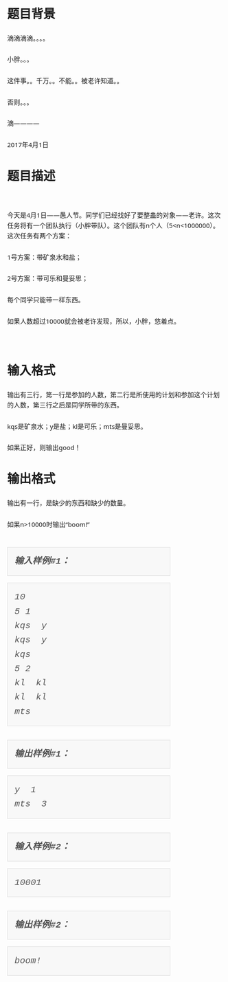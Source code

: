 # 

 
 # 题目背景 
<p style="box-sizing: border-box; margin: 1.6rem 0px; font-family: 'Segoe UI', 'Lucida Grande', Helvetica, Arial, 'Microsoft YaHei', FreeSans, Arimo, 'Droid Sans', 'wenquanyi micro hei', 'Hiragino Sans GB', 'Hiragino Sans GB W3', FontAwesome, sans-serif; font-size: 15px; line-height: 24px;">滴滴滴滴。。。。</p>

<p style="box-sizing: border-box; margin: 1.6rem 0px; font-family: 'Segoe UI', 'Lucida Grande', Helvetica, Arial, 'Microsoft YaHei', FreeSans, Arimo, 'Droid Sans', 'wenquanyi micro hei', 'Hiragino Sans GB', 'Hiragino Sans GB W3', FontAwesome, sans-serif; font-size: 15px; line-height: 24px;">小胖。。。</p>

<p style="box-sizing: border-box; margin: 1.6rem 0px; font-family: 'Segoe UI', 'Lucida Grande', Helvetica, Arial, 'Microsoft YaHei', FreeSans, Arimo, 'Droid Sans', 'wenquanyi micro hei', 'Hiragino Sans GB', 'Hiragino Sans GB W3', FontAwesome, sans-serif; font-size: 15px; line-height: 24px;">这件事。。千万。。不能。。被老许知道。。</p>

<p style="box-sizing: border-box; margin: 1.6rem 0px; font-family: 'Segoe UI', 'Lucida Grande', Helvetica, Arial, 'Microsoft YaHei', FreeSans, Arimo, 'Droid Sans', 'wenquanyi micro hei', 'Hiragino Sans GB', 'Hiragino Sans GB W3', FontAwesome, sans-serif; font-size: 15px; line-height: 24px;">否则。。。</p>

<p style="box-sizing: border-box; margin: 1.6rem 0px; font-family: 'Segoe UI', 'Lucida Grande', Helvetica, Arial, 'Microsoft YaHei', FreeSans, Arimo, 'Droid Sans', 'wenquanyi micro hei', 'Hiragino Sans GB', 'Hiragino Sans GB W3', FontAwesome, sans-serif; font-size: 15px; line-height: 24px;">滴&mdash;&mdash;&mdash;&mdash;</p>

<p style="box-sizing: border-box; margin: 1.6rem 0px; font-family: 'Segoe UI', 'Lucida Grande', Helvetica, Arial, 'Microsoft YaHei', FreeSans, Arimo, 'Droid Sans', 'wenquanyi micro hei', 'Hiragino Sans GB', 'Hiragino Sans GB W3', FontAwesome, sans-serif; font-size: 15px; line-height: 24px;">2017年4月1日</p> 

 
 # 题目描述 
<p>&nbsp;</p>

<p style="box-sizing: border-box; margin: 1.6rem 0px; font-family: 'Segoe UI', 'Lucida Grande', Helvetica, Arial, 'Microsoft YaHei', FreeSans, Arimo, 'Droid Sans', 'wenquanyi micro hei', 'Hiragino Sans GB', 'Hiragino Sans GB W3', FontAwesome, sans-serif; font-size: 15px; line-height: 24px;">今天是4月1日&mdash;&mdash;愚人节。同学们已经找好了要整蛊的对象&mdash;&mdash;老许。这次任务将有一个团队执行（小胖带队）。这个团队有n个人（5&lt;n&lt;1000000）。这次任务有两个方案：</p>

<p style="box-sizing: border-box; margin: 1.6rem 0px; font-family: 'Segoe UI', 'Lucida Grande', Helvetica, Arial, 'Microsoft YaHei', FreeSans, Arimo, 'Droid Sans', 'wenquanyi micro hei', 'Hiragino Sans GB', 'Hiragino Sans GB W3', FontAwesome, sans-serif; font-size: 15px; line-height: 24px;">1号方案：带矿泉水和盐；</p>

<p style="box-sizing: border-box; margin: 1.6rem 0px; font-family: 'Segoe UI', 'Lucida Grande', Helvetica, Arial, 'Microsoft YaHei', FreeSans, Arimo, 'Droid Sans', 'wenquanyi micro hei', 'Hiragino Sans GB', 'Hiragino Sans GB W3', FontAwesome, sans-serif; font-size: 15px; line-height: 24px;">2号方案：带可乐和曼妥思；</p>

<p style="box-sizing: border-box; margin: 1.6rem 0px; font-family: 'Segoe UI', 'Lucida Grande', Helvetica, Arial, 'Microsoft YaHei', FreeSans, Arimo, 'Droid Sans', 'wenquanyi micro hei', 'Hiragino Sans GB', 'Hiragino Sans GB W3', FontAwesome, sans-serif; font-size: 15px; line-height: 24px;">每个同学只能带一样东西。</p>

<p style="box-sizing: border-box; margin: 1.6rem 0px; font-family: 'Segoe UI', 'Lucida Grande', Helvetica, Arial, 'Microsoft YaHei', FreeSans, Arimo, 'Droid Sans', 'wenquanyi micro hei', 'Hiragino Sans GB', 'Hiragino Sans GB W3', FontAwesome, sans-serif; font-size: 15px; line-height: 24px;">如果人数超过10000就会被老许发现，所以，小胖，悠着点。</p>

<p>&nbsp;</p> 

 
 # 输入格式 
<p style="box-sizing: border-box; margin: 1.6rem 0px; font-family: 'Segoe UI', 'Lucida Grande', Helvetica, Arial, 'Microsoft YaHei', FreeSans, Arimo, 'Droid Sans', 'wenquanyi micro hei', 'Hiragino Sans GB', 'Hiragino Sans GB W3', FontAwesome, sans-serif; font-size: 15px; line-height: 24px;">输出有三行，第一行是参加的人数，第二行是所使用的计划和参加这个计划的人数，第三行之后是同学所带的东西。</p>

<p style="box-sizing: border-box; margin: 1.6rem 0px; font-family: 'Segoe UI', 'Lucida Grande', Helvetica, Arial, 'Microsoft YaHei', FreeSans, Arimo, 'Droid Sans', 'wenquanyi micro hei', 'Hiragino Sans GB', 'Hiragino Sans GB W3', FontAwesome, sans-serif; font-size: 15px; line-height: 24px;">kqs是矿泉水；y是盐；kl是可乐；mts是曼妥思。</p>

<p style="box-sizing: border-box; margin: 1.6rem 0px; font-family: 'Segoe UI', 'Lucida Grande', Helvetica, Arial, 'Microsoft YaHei', FreeSans, Arimo, 'Droid Sans', 'wenquanyi micro hei', 'Hiragino Sans GB', 'Hiragino Sans GB W3', FontAwesome, sans-serif; font-size: 15px; line-height: 24px;">如果正好，则输出good！</p> 

 
 # 输出格式 
<p style="box-sizing: border-box; margin: 1.6rem 0px; font-family: 'Segoe UI', 'Lucida Grande', Helvetica, Arial, 'Microsoft YaHei', FreeSans, Arimo, 'Droid Sans', 'wenquanyi micro hei', 'Hiragino Sans GB', 'Hiragino Sans GB W3', FontAwesome, sans-serif; font-size: 15px; line-height: 24px;">输出有一行，是缺少的东西和缺少的数量。</p>

<p style="box-sizing: border-box; margin: 1.6rem 0px; font-family: 'Segoe UI', 'Lucida Grande', Helvetica, Arial, 'Microsoft YaHei', FreeSans, Arimo, 'Droid Sans', 'wenquanyi micro hei', 'Hiragino Sans GB', 'Hiragino Sans GB W3', FontAwesome, sans-serif; font-size: 15px; line-height: 24px;">如果n&gt;10000时输出&ldquo;boom!&rdquo;</p>

<div class="am-g" style="box-sizing: border-box; margin: 0px -1rem; width: auto; font-family: &quot;Segoe UI&quot;, &quot;Lucida Grande&quot;, Helvetica, Arial, &quot;Microsoft YaHei&quot;, FreeSans, Arimo, &quot;Droid Sans&quot;, &quot;wenquanyi micro hei&quot;, &quot;Hiragino Sans GB&quot;, &quot;Hiragino Sans GB W3&quot;, FontAwesome, sans-serif; font-size: 15px;">
<div class="am-u-md-6" style="box-sizing: border-box; width: 411.577px; padding-left: 1rem; padding-right: 1rem; float: left; position: relative;">
<div class="am-g" style="box-sizing: border-box; margin: 0px -1rem; width: auto; font-family: &quot;Segoe UI&quot;, &quot;Lucida Grande&quot;, Helvetica, Arial, &quot;Microsoft YaHei&quot;, FreeSans, Arimo, &quot;Droid Sans&quot;, &quot;wenquanyi micro hei&quot;, &quot;Hiragino Sans GB&quot;, &quot;Hiragino Sans GB W3&quot;, FontAwesome, sans-serif; font-size: 15px;">
<div class="am-u-md-6" style="box-sizing: border-box; width: 411.577px; padding-left: 1rem; padding-right: 1rem; float: left; position: relative;">
<h6 style="box-sizing: border-box; line-height: 1.6; margin-top: 1rem; margin-bottom: 1rem; font-size: 1.3rem; font-family: Monaco, Menlo, Consolas, &quot;Courier New&quot;, FontAwesome, monospace; background-color: rgb(248, 248, 248); padding: 1rem; word-break: break-all; color: rgb(85, 85, 85); border: 1px solid rgb(222, 222, 222); border-radius: 0px;"><span style="box-sizing: border-box; font-weight: 700; color: rgb(81, 81, 81);">输入样例#1：</span></h6>

<h6 style="box-sizing: border-box; line-height: 1.6; margin-top: 1rem; margin-bottom: 1rem; font-size: 1.3rem; font-family: Monaco, Menlo, Consolas, &quot;Courier New&quot;, FontAwesome, monospace; background-color: rgb(248, 248, 248); padding: 1rem; word-break: break-all; color: rgb(85, 85, 85); border: 1px solid rgb(222, 222, 222); border-radius: 0px;">10<br />
5&nbsp;1<br />
kqs&nbsp;&nbsp;y<br />
kqs&nbsp;&nbsp;y<br />
kqs<br />
5&nbsp;2<br />
kl&nbsp;&nbsp;kl<br />
kl&nbsp;&nbsp;kl<br />
mts</h6>
</div>

<div class="am-u-md-6" style="box-sizing: border-box; width: 411.577px; padding-left: 1rem; padding-right: 1rem; float: right; position: relative;">
<h6 style="box-sizing: border-box; line-height: 1.6; margin-top: 1rem; margin-bottom: 1rem; font-size: 1.3rem; font-family: Monaco, Menlo, Consolas, &quot;Courier New&quot;, FontAwesome, monospace; background-color: rgb(248, 248, 248); padding: 1rem; word-break: break-all; color: rgb(85, 85, 85); border: 1px solid rgb(222, 222, 222); border-radius: 0px;"><span style="box-sizing: border-box; font-weight: 700; color: rgb(81, 81, 81);">输出样例#1：</span></h6>

<h6 style="box-sizing: border-box; line-height: 1.6; margin-top: 1rem; margin-bottom: 1rem; font-size: 1.3rem; font-family: Monaco, Menlo, Consolas, &quot;Courier New&quot;, FontAwesome, monospace; background-color: rgb(248, 248, 248); padding: 1rem; word-break: break-all; color: rgb(85, 85, 85); border: 1px solid rgb(222, 222, 222); border-radius: 0px;">y&nbsp;&nbsp;1<br />
mts&nbsp;&nbsp;3</h6>
</div>
</div>

<div class="am-g" style="box-sizing: border-box; margin: 0px -1rem; width: auto; font-family: &quot;Segoe UI&quot;, &quot;Lucida Grande&quot;, Helvetica, Arial, &quot;Microsoft YaHei&quot;, FreeSans, Arimo, &quot;Droid Sans&quot;, &quot;wenquanyi micro hei&quot;, &quot;Hiragino Sans GB&quot;, &quot;Hiragino Sans GB W3&quot;, FontAwesome, sans-serif; font-size: 15px;">
<div class="am-u-md-6" style="box-sizing: border-box; width: 411.577px; padding-left: 1rem; padding-right: 1rem; float: left; position: relative;">
<h6 style="box-sizing: border-box; line-height: 1.6; margin-top: 1rem; margin-bottom: 1rem; font-size: 1.3rem; font-family: Monaco, Menlo, Consolas, &quot;Courier New&quot;, FontAwesome, monospace; background-color: rgb(248, 248, 248); padding: 1rem; word-break: break-all; color: rgb(85, 85, 85); border: 1px solid rgb(222, 222, 222); border-radius: 0px;"><span style="box-sizing: border-box; font-weight: 700; color: rgb(81, 81, 81);">输入样例#2：</span></h6>

<h6 style="box-sizing: border-box; line-height: 1.6; margin-top: 1rem; margin-bottom: 1rem; font-size: 1.3rem; font-family: Monaco, Menlo, Consolas, &quot;Courier New&quot;, FontAwesome, monospace; background-color: rgb(248, 248, 248); padding: 1rem; word-break: break-all; color: rgb(85, 85, 85); border: 1px solid rgb(222, 222, 222); border-radius: 0px;">10001</h6>
</div>

<div class="am-u-md-6" style="box-sizing: border-box; width: 411.577px; padding-left: 1rem; padding-right: 1rem; float: right; position: relative;">
<h6 style="box-sizing: border-box; line-height: 1.6; margin-top: 1rem; margin-bottom: 1rem; font-size: 1.3rem; font-family: Monaco, Menlo, Consolas, &quot;Courier New&quot;, FontAwesome, monospace; background-color: rgb(248, 248, 248); padding: 1rem; word-break: break-all; color: rgb(85, 85, 85); border: 1px solid rgb(222, 222, 222); border-radius: 0px;"><span style="box-sizing: border-box; font-weight: 700; color: rgb(81, 81, 81);">输出样例#2：</span></h6>

<h6 style="box-sizing: border-box; line-height: 1.6; margin-top: 1rem; margin-bottom: 1rem; font-size: 1.3rem; font-family: Monaco, Menlo, Consolas, &quot;Courier New&quot;, FontAwesome, monospace; background-color: rgb(248, 248, 248); padding: 1rem; word-break: break-all; color: rgb(85, 85, 85); border: 1px solid rgb(222, 222, 222); border-radius: 0px;">boom!</h6>
</div>
</div>
</div>
</div> 
